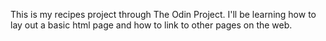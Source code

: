 This is my recipes project through The Odin Project. I'll be learning how to lay out a basic html page and how to link to other pages on the web.